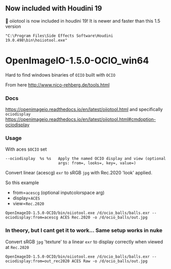## Now included with Houdini 19
🧡 oiiotool is now included in houdini 19! It is newer and faster than this 1.5 version
```
"C:\Program Files\Side Effects Software\Houdini 19.0.498\bin\hoiiotool.exe"
```

# OpenImageIO-1.5.0-OCIO_win64
Hard to find windows binaries of `OIIO` built with `OCIO`

From here http://www.nico-rehberg.de/tools.html 

### Docs
https://openimageio.readthedocs.io/en/latest/oiiotool.html
and specifically `ociodisplay`
https://openimageio.readthedocs.io/en/latest/oiiotool.html#cmdoption-ociodisplay

### Usage
With aces `$OCIO` set

``` 
--ociodisplay  %s %s   Apply the named OCIO display and view (optional
                       args: from=, looks=, key=, value=)
```

Convert linear (acescg) `exr` to sRGB `jpg` with Rec.2020 'look' applied.

So this example
 - from=`acescg` (optional inputcolorspace arg)
 - display=`ACES`
 - view=`Rec.2020`
 
```
OpenImageIO-1.5.0-OCIO/bin/oiiotool.exe /d/ocio_balls/balls.exr --ociodisplay:from=acescg ACES Rec.2020 -o /d/ocio_balls/out.jpg
```

### In theory, but I cant get it to work... Same setup works in nuke

Convert sRGB `jpg` 'texture' to a linear `exr` to display correctly when viewed at `Rec.2020`

```
OpenImageIO-1.5.0-OCIO/bin/oiiotool.exe /d/ocio_balls/balls.exr --ociodisplay:from=out_rec2020 ACES Raw -o /d/ocio_balls/out.jpg
```
